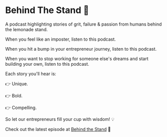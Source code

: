 # Behind The Stand 🍋

A podcast highlighting stories of grit, failure & passion from humans behind the lemonade stand.

When you feel like an imposter, listen to this podcast.

When you hit a bump in your entrepreneur journey, listen to this podcast.

When you want to stop working for someone else's dreams and start building your own, listen to this podcast.

Each story you'll hear is:

👉 Unique.

👉 Bold.

👉 Compelling.

So let our entrepreneurs fill your cup with wisdom! 💡

Check out the latest episode at [Behind the Stand](https://behindthestand.com/) 🎉
